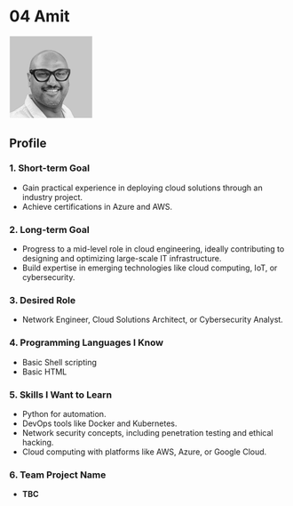 #  **04 Amit** 
<img src="./Assets/BWProfilePhoto.jpeg" width="150"> 


## **Profile**

### **1. Short-term Goal**  
- Gain practical experience in deploying cloud solutions through an industry project.  
- Achieve certifications in Azure and AWS.  

### **2. Long-term Goal**  
- Progress to a mid-level role in cloud engineering, ideally contributing to designing and optimizing large-scale IT infrastructure.  
- Build expertise in emerging technologies like cloud computing, IoT, or cybersecurity.  

### **3. Desired Role**  
- Network Engineer, Cloud Solutions Architect, or Cybersecurity Analyst.  

### **4. Programming Languages I Know**  
- Basic Shell scripting  
- Basic HTML  

### **5. Skills I Want to Learn**  
- Python for automation.  
- DevOps tools like Docker and Kubernetes.  
- Network security concepts, including penetration testing and ethical hacking.  
- Cloud computing with platforms like AWS, Azure, or Google Cloud.  

### **6. Team Project Name**  
- **TBC**  
